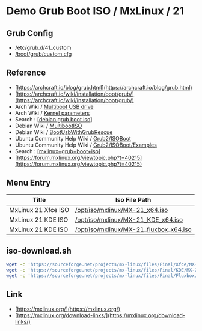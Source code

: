 

# Demo Grub Boot ISO / MxLinux / 21

## Grub Config

* /etc/grub.d/41_custom
* [/boot/grub/custom.cfg](custom.cfg)


## Reference

* [https://archcraft.io/blog/grub.html](https://archcraft.io/blog/grub.html)
* [https://archcraft.io/wiki/installation/boot/grub/](https://archcraft.io/wiki/installation/boot/grub/)
* Arch Wiki / [Multiboot USB drive](https://wiki.archlinux.org/title/Multiboot_USB_drive#Configuring_GRUB)
* Arch Wiki / [Kernel parameters](https://wiki.archlinux.org/title/Kernel_parameters#GRUB)
* Search : [[debian grub boot iso](https://www.google.com/search?q=debian+grub+boot+iso)]
* Debian Wiki / [MultibootISO](https://wiki.debian.org/DebianLive/MultibootISO)
* Debian Wiki / [BootUsbWithGrubRescue](https://wiki.debian.org/BootUsbWithGrubRescue)
* Ubuntu Community Help Wiki / [Grub2/ISOBoot](https://help.ubuntu.com/community/Grub2/ISOBoot)
* Ubuntu Community Help Wiki / [ Grub2/ISOBoot/Examples](https://help.ubuntu.com/community/Grub2/ISOBoot/Examples)
* Search : [[mxlinux+grub+boot+iso](https://www.google.com/search?q=mxlinux+grub+boot+iso)]
* [https://forum.mxlinux.org/viewtopic.php?t=40215](https://forum.mxlinux.org/viewtopic.php?t=40215)





## Menu Entry

| Title | Iso File Path |
| --- | --- |
| MxLinux 21 Xfce ISO | [/opt/iso/mxlinux/MX-21_x64.iso](https://sourceforge.net/projects/mx-linux/files/Final/Xfce/MX-21_x64.iso/download) |
| MxLinux 21 KDE ISO | [/opt/iso/mxlinux/MX-21_KDE_x64.iso](https://sourceforge.net/projects/mx-linux/files/Final/KDE/MX-21_KDE_x64.iso/download) |
| MxLinux 21 KDE ISO | [/opt/iso/mxlinux/MX-21_fluxbox_x64.iso](https://sourceforge.net/projects/mx-linux/files/Final/Fluxbox/MX-21_fluxbox_x64.iso/download) |


## iso-download.sh

``` sh
wget -c 'https://sourceforge.net/projects/mx-linux/files/Final/Xfce/MX-21_x64.iso/download' -O MX-21_x64.iso
wget -c 'https://sourceforge.net/projects/mx-linux/files/Final/KDE/MX-21_KDE_x64.iso/download' -O MX-21_KDE_x64.iso
wget -c 'https://sourceforge.net/projects/mx-linux/files/Final/Fluxbox/MX-21_fluxbox_x64.iso/download' -O MX-21_fluxbox_x64.iso
```

## Link

* [https://mxlinux.org/](https://mxlinux.org/)
* [https://mxlinux.org/download-links/](https://mxlinux.org/download-links/)
